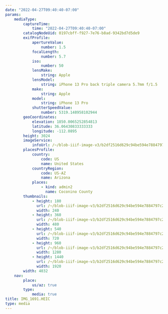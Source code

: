 ```yaml
---
date: "2022-04-27T09:40:40-07:00"
params:
    mediaType:
        captureTime:
            time: "2022-04-27T09:40:40-07:00"
        catalogNodeUid: 0197cbff-f927-7e76-b8ad-9342bd7d5de9
        exifProfile:
            apertureValue:
                number: 1.5
            focalLength:
                number: 5.7
            iso:
                number: 50
            lensMake:
                string: Apple
            lensModel:
                string: iPhone 13 Pro back triple camera 5.7mm f/1.5
            make:
                string: Apple
            model:
                string: iPhone 13 Pro
            shutterSpeedValue:
                number: 5319.148958102944
        geoCoordinates:
            elevation: 1850.0065252854813
            latitude: 36.06430833333333
            longitude: -112.0895
        height: 3024
        imageService:
            infoUrl: /~/blob-iiif-image-v3/b2df2516d629c94be594e7884797c28757d54446b6f4c3f30d166c0724ae695e/info.json
        placesProfile:
            country:
                code: US
                name: United States
            countryRegion:
                code: US-AZ
                name: Arizona
            places:
                - kind: admin2
                  name: Coconino County
        thumbnails:
            - height: 180
              url: /~/blob-iiif-image-v3/b2df2516d629c94be594e7884797c28757d54446b6f4c3f30d166c0724ae695e/full/240%2C180/0/default.jpg
              width: 240
            - height: 360
              url: /~/blob-iiif-image-v3/b2df2516d629c94be594e7884797c28757d54446b6f4c3f30d166c0724ae695e/full/480%2C360/0/default.jpg
              width: 480
            - height: 540
              url: /~/blob-iiif-image-v3/b2df2516d629c94be594e7884797c28757d54446b6f4c3f30d166c0724ae695e/full/720%2C540/0/default.jpg
              width: 720
            - height: 960
              url: /~/blob-iiif-image-v3/b2df2516d629c94be594e7884797c28757d54446b6f4c3f30d166c0724ae695e/full/1280%2C960/0/default.jpg
              width: 1280
            - height: 1440
              url: /~/blob-iiif-image-v3/b2df2516d629c94be594e7884797c28757d54446b6f4c3f30d166c0724ae695e/full/1920%2C1440/0/default.jpg
              width: 1920
        width: 4032
    nav:
        place:
            us/az: true
        type:
            media: true
title: IMG_1691.HEIC
type: media
---
```

